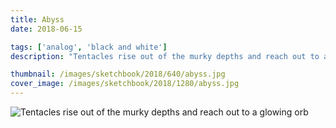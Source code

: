 ```yaml
---
title: Abyss
date: 2018-06-15

tags: ['analog', 'black and white']
description: "Tentacles rise out of the murky depths and reach out to a glowing orb."

thumbnail: /images/sketchbook/2018/640/abyss.jpg
cover_image: /images/sketchbook/2018/1280/abyss.jpg
---
```


![Tentacles rise out of the murky depths and reach out to a glowing orb](/images/sketchbook/2018/960/abyss.jpg)
